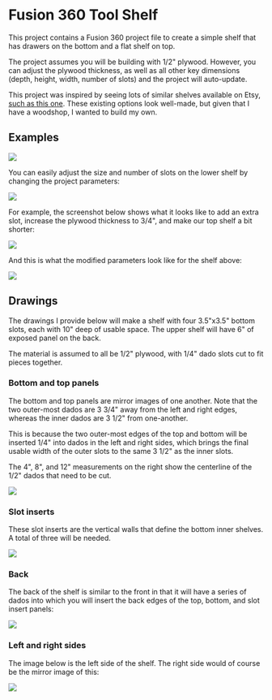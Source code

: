 # Fusion 360 Tool Shelf

This project contains a Fusion 360 project file to create a simple shelf that has drawers on the bottom and a flat shelf on top. 

The project assumes you will be building with 1/2" plywood. However, you can adjust the plywood thickness, as well as all other key dimensions (depth, height, width, number of slots) and the project will auto-update. 

This project was inspired by seeing lots of similar shelves available on Etsy, [such as this one](https://www.etsy.com/listing/917846047/cnc-made-cordless-drill-organizer-wall?ref=landingpage_similar_listing_top-4&pro=1&frs=1). These existing options look well-made, but given that I have a woodshop, I wanted to build my own. 

## Examples

![](images/ex1.png)

You can easily adjust the size and number of slots on the lower shelf by changing the project parameters:

![](images/ex2.png)

For example, the screenshot below shows what it looks like to add an extra slot, increase the plywood thickness to 3/4", and make our top shelf a bit shorter: 

![](images/ex3.png)

And this is what the modified parameters look like for the shelf above: 

![](images/ex4.png)

## Drawings

The drawings I provide below will make a shelf with four 3.5"x3.5" bottom slots, each with 10" deep of usable space. The upper shelf will have 6" of exposed panel on the back. 

The material is assumed to all be 1/2" plywood, with 1/4" dado slots cut to fit pieces together. 

### Bottom and top panels

The bottom and top panels are mirror images of one another. Note that the two outer-most dados are 3 3/4" away from the left and right edges, whereas the inner dados are 3 1/2" from one-another. 

This is because the two outer-most edges of the top and bottom will be inserted 1/4" into dados in the left and right sides, which brings the final usable width of the outer slots to the same 3 1/2" as the inner slots. 

The 4", 8", and 12" measurements on the right show the centerline of the 1/2" dados that need to be cut. 

![](images/drawing-top-bottom.png)

### Slot inserts

These slot inserts are the vertical walls that define the bottom inner shelves. A total of three will be needed. 

![](images/drawing-slot-inserts.png)

### Back

The back of the shelf is similar to the front in that it will have a series of dados into which you will insert the back edges of the top, bottom, and slot insert panels: 

![](images/drawing-back.png)

### Left and right sides

The image below is the left side of the shelf. The right side would of course be the mirror image of this: 

![](images/drawing-left-side.png)